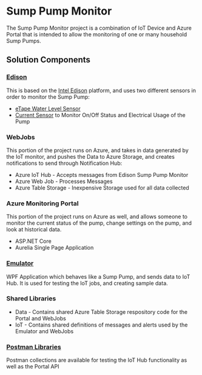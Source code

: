 # Sump Pump Monitor
The Sump Pump Monitor project is a combination of IoT Device and 
Azure Portal that is intended to allow the monitoring of one or many 
household Sump Pumps.

## Solution Components
### [Edison](Edison/README.md)
This is based on the [Intel Edison](https://software.intel.com/en-us/iot/hardware/edison) platform, and uses two different
sensors in order to monitor the Sump Pump:
* [eTape Water Level Sensor](https://www.parallax.com/product/29131)
* [Current Sensor](https://www.sparkfun.com/products/11005) to Monitor On/Off Status and Electrical Usage of the Pump

### WebJobs
This portion of the project runs on Azure, and takes in data generated by the IoT monitor, and pushes the Data to Azure Storage, and creates notifications to send through Notification Hub:
* Azure IoT Hub - Accepts messages from Edison Sump Pump Monitor
* Azure Web Job - Processes Messages
* Azure Table Storage - Inexpensive Storage used for all data collected

### Azure Monitoring Portal
This portion of the project runs on Azure as well, and allows someone to monitor the current status of the pump, change settings on the pump, and look at historical data.
* ASP.NET Core 
* Aurelia Single Page Application

### [Emulator](Emulator/README.md)

WPF Application which behaves like a Sump Pump, and sends data to IoT Hub. It is used for testing the IoT jobs, and creating sample data.

### Shared Libraries
* Data - Contains shared Azure Table Storage respository code for the Portal and WebJobs
* IoT - Contains shared definitions of messages and alerts used by the Emulator and WebJobs

### [Postman Libraries](Postman/README.md)

Postman collections are available for testing the IoT Hub functionality as well as the Portal API